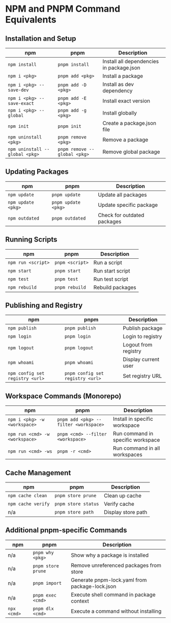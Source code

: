 # NPM and PNPM Command Equivalents

## Installation and Setup

| npm                            | pnpm                         | Description                              |
| ------------------------------ | ---------------------------- | ---------------------------------------- |
| `npm install`                  | `pnpm install`               | Install all dependencies in package.json |
| `npm i <pkg>`                  | `pnpm add <pkg>`             | Install a package                        |
| `npm i <pkg> --save-dev`       | `pnpm add -D <pkg>`          | Install as dev dependency                |
| `npm i <pkg> --save-exact`     | `pnpm add -E <pkg>`          | Install exact version                    |
| `npm i <pkg> --global`         | `pnpm add -g <pkg>`          | Install globally                         |
| `npm init`                     | `pnpm init`                  | Create a package.json file               |
| `npm uninstall <pkg>`          | `pnpm remove <pkg>`          | Remove a package                         |
| `npm uninstall --global <pkg>` | `pnpm remove --global <pkg>` | Remove global package                    |

## Updating Packages

|npm|pnpm|Description|
|---|---|---|
|`npm update`|`pnpm update`|Update all packages|
|`npm update <pkg>`|`pnpm update <pkg>`|Update specific package|
|`npm outdated`|`pnpm outdated`|Check for outdated packages|

## Running Scripts

|npm|pnpm|Description|
|---|---|---|
|`npm run <script>`|`pnpm <script>`|Run a script|
|`npm start`|`pnpm start`|Run start script|
|`npm test`|`pnpm test`|Run test script|
|`npm rebuild`|`pnpm rebuild`|Rebuild packages|

## Publishing and Registry

|npm|pnpm|Description|
|---|---|---|
|`npm publish`|`pnpm publish`|Publish package|
|`npm login`|`pnpm login`|Login to registry|
|`npm logout`|`pnpm logout`|Logout from registry|
|`npm whoami`|`pnpm whoami`|Display current user|
|`npm config set registry <url>`|`pnpm config set registry <url>`|Set registry URL|

## Workspace Commands (Monorepo)

|npm|pnpm|Description|
|---|---|---|
|`npm i <pkg> -w <workspace>`|`pnpm add <pkg> --filter <workspace>`|Install in specific workspace|
|`npm run <cmd> -w <workspace>`|`pnpm <cmd> --filter <workspace>`|Run command in specific workspace|
|`npm run <cmd> -ws`|`pnpm -r <cmd>`|Run command in all workspaces|

## Cache Management

|npm|pnpm|Description|
|---|---|---|
|`npm cache clean`|`pnpm store prune`|Clean up cache|
|`npm cache verify`|`pnpm store status`|Verify cache|
|n/a|`pnpm store path`|Display store path|

## Additional pnpm-specific Commands

|npm|pnpm|Description|
|---|---|---|
|n/a|`pnpm why <pkg>`|Show why a package is installed|
|n/a|`pnpm store prune`|Remove unreferenced packages from store|
|n/a|`pnpm import`|Generate pnpm-lock.yaml from package-lock.json|
|n/a|`pnpm exec <cmd>`|Execute shell command in package context|
|`npx <cmd>`|`pnpm dlx <cmd>`|Execute a command without installing|

